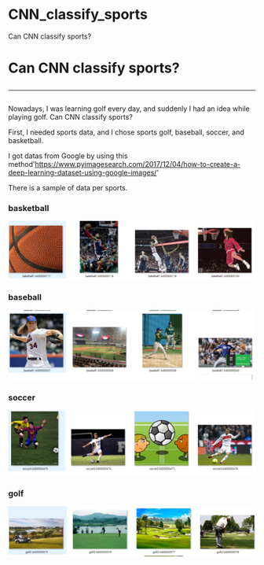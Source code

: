 # CNN_classify_sports
Can CNN classify sports?

# Can CNN classify sports? <hr/>
Nowadays, I was learning golf every day, and suddenly I had an idea while playing golf. Can CNN classify sports?

First, I needed sports data, and I chose sports golf, baseball, soccer, and basketball.

I got datas from Google by using this method'https://www.pyimagesearch.com/2017/12/04/how-to-create-a-deep-learning-dataset-using-google-images/'

There is a sample of data per sports.

### basketball
![basketball](./baketball_sample.png)

### baseball
![basetball](./baseball_sample.png)

### soccer
![soccer](./soccer_sample.png)

### golf
![golf](./golf_sample.png)
